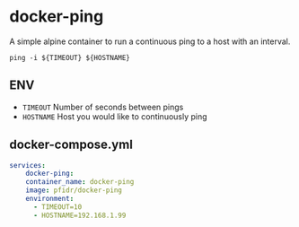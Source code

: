 # docker-ping

A simple alpine container to run a continuous ping to a host with an interval.

```ping -i ${TIMEOUT} ${HOSTNAME}```

## ENV
- `TIMEOUT` Number of seconds between pings
- `HOSTNAME` Host you would like to continuously ping
## docker-compose.yml
```yml
services:
    docker-ping:
    container_name: docker-ping
    image: pfidr/docker-ping
    environment:
      - TIMEOUT=10
      - HOSTNAME=192.168.1.99
```
